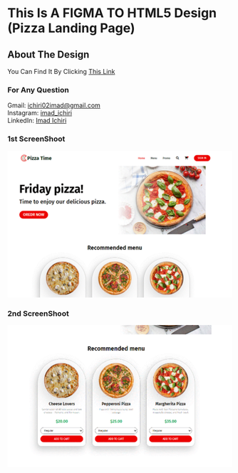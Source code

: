 # This Is A FIGMA TO HTML5 Design (Pizza Landing Page)

## About The Design

You Can Find It By Clicking <a href='https://www.figma.com/file/s9JsEwUyGGIglpSuMcVNVb/Landing-Page-(Food-and-Beverage)-(Community)?node-id=0%3A1' target='_blank'>This Link</a>

### For Any Question

Gmail: ichiri02imad@gmail.com <br />
Instagram: <a href='https://www.instagram.com/imad_ichiri/' target='_blank'>imad_ichiri</a> <br />
LinkedIn: <a href='https://www.linkedin.com/in/imad-ichiri-577a91203' target='_blank'>Imad Ichiri</a> <br />

### 1st ScreenShoot

<img src='images/screen-1.gif'>

### 2nd ScreenShoot

<img src='images/screen-2.gif'>
